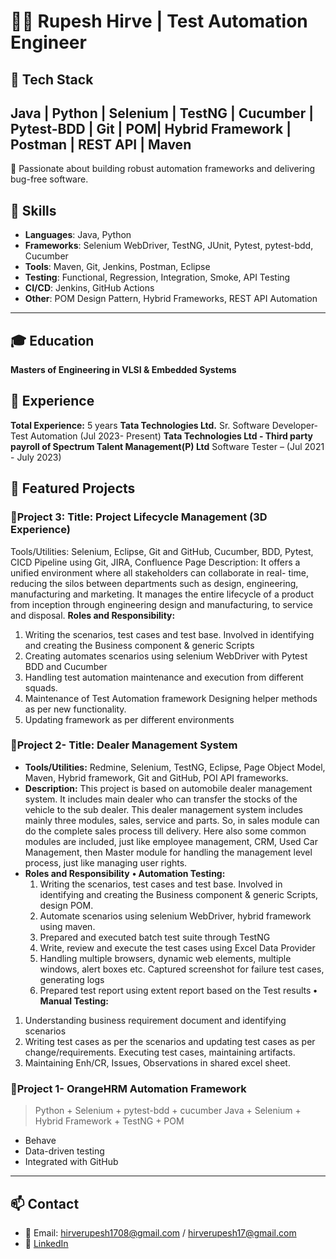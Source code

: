 # 👨‍💻 Rupesh Hirve | Test Automation Engineer

## 🔧 Tech Stack
Java | Python | Selenium | TestNG | Cucumber | Pytest-BDD | Git | POM| Hybrid Framework | Postman | REST API | Maven 
---

🚀 Passionate about building robust automation frameworks and delivering bug-free software.

## 🔧 Skills
- **Languages**: Java, Python
- **Frameworks**: Selenium WebDriver, TestNG, JUnit, Pytest, pytest-bdd, Cucumber
- **Tools**: Maven, Git, Jenkins, Postman, Eclipse
- **Testing**: Functional, Regression, Integration, Smoke, API Testing
- **CI/CD**: Jenkins, GitHub Actions
- **Other**: POM Design Pattern, Hybrid Frameworks, REST API Automation

---

## 🎓 Education
**Masters of Engineering in VLSI & Embedded Systems**

## 💼 Experience
**Total Experience:** 5 years
**Tata Technologies Ltd.**
  Sr. Software Developer- Test Automation (Jul 2023- Present)
**Tata Technologies Ltd - Third party payroll of Spectrum Talent Management(P) Ltd**
  Software Tester – (Jul 2021 - July 2023)


## 📂 Featured Projects
### 🔹Project 3: Title: Project Lifecycle Management (3D Experience)
Tools/Utilities: Selenium, Eclipse, Git and GitHub, Cucumber, BDD, Pytest, CICD Pipeline using Git, JIRA, Confluence Page 
Description: It offers a unified environment where all stakeholders can collaborate in real- time, reducing the silos between departments such as design, engineering, manufacturing and marketing. It manages the entire lifecycle of a product from inception through engineering design and manufacturing, to service and disposal.
**Roles and Responsibility:**
1. Writing the scenarios, test cases and test base. Involved in identifying and creating the Business component & generic Scripts
2. Creating automates scenarios using selenium WebDriver with Pytest BDD and Cucumber
3. Handling test automation maintenance and execution from different squads.
4. Maintenance of Test Automation framework Designing helper methods as per new functionality.
5. Updating framework as per different environments

### 🔹Project 2- Title: Dealer Management System ###
- **Tools/Utilities:** Redmine, Selenium, TestNG, Eclipse, Page Object Model, Maven, Hybrid framework, Git and GitHub, POI API frameworks.
- **Description:** This project is based on automobile dealer management system. It includes main dealer who can transfer the stocks of the vehicle to the sub dealer. This dealer management system includes mainly three modules, sales, service and parts. So, in sales module can do the complete sales process till delivery. Here also some common modules are included, just like employee management, CRM, Used Car Management, then Master module for handling the management level process, just like managing user rights.
- **Roles and Responsibility**
**•	Automation Testing:**
  1. Writing the scenarios, test cases and test base. Involved in identifying and creating the Business component & generic Scripts, design POM.
  2. Automate scenarios using selenium WebDriver, hybrid framework using maven.
  3. Prepared and executed batch test suite through TestNG
  4. Write, review and execute the test cases using Excel Data Provider
  5. Handling multiple browsers, dynamic web elements, multiple windows, alert boxes etc. Captured screenshot for failure test cases, generating logs
  6. Prepared test report using extent report based on the Test results
**•	Manual Testing:**
1. Understanding business requirement document and identifying scenarios
2. Writing   test cases as per	the scenarios and updating test cases as per change/requirements. Executing test cases, maintaining artifacts.
3. Maintaining Enh/CR, Issues, Observations in shared excel sheet.

### 🔹Project 1- OrangeHRM Automation Framework
> Python + Selenium + pytest-bdd + cucumber
> Java + Selenium + Hybrid Framework + TestNG + POM
- Behave
- Data-driven testing
- Integrated with GitHub
---

## 📫 Contact
- 📧 Email: hirverupesh1708@gmail.com / hirverupesh17@gmail.com
- 🔗 [LinkedIn](https://www.linkedin.com/in/rupesh-hirve/)
